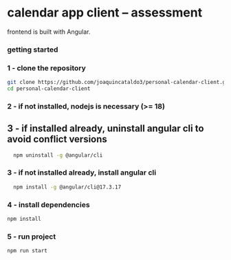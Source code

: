 # calendar app client – assessment
frontend is built with Angular.

### getting started

### 1 - clone the repository
```bash
git clone https://github.com/joaquincataldo3/personal-calendar-client.git
cd personal-calendar-client
```

### 2 - if not installed, nodejs is necessary (>= 18)

## 3 - if installed already, uninstall angular cli to avoid conflict versions
```bash
  npm uninstall -g @angular/cli
```

### 3 - if not installed already, install angular cli
```bash
  npm install -g @angular/cli@17.3.17
```

### 4 - install dependencies
```bash
npm install
```

### 5 - run project
```bash
npm run start
```
